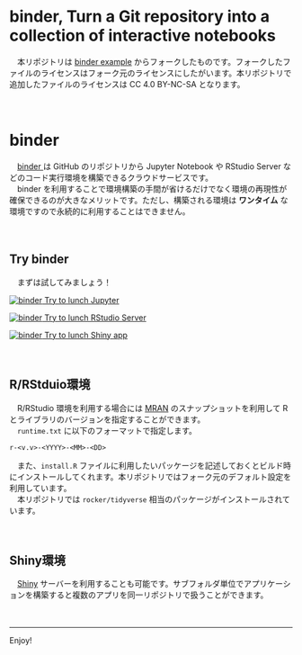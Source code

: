 binder, Turn a Git repository into a collection of interactive notebooks
================

　本リポジトリは [binder example](https://github.com/binder-examples/r)
からフォークしたものです。フォークしたファイルのライセンスはフォーク元のライセンスにしたがいます。本リポジトリで追加したファイルのライセンスは
CC 4.0 BY-NC-SA となります。

　

# binder

　[binder <i class="fa fa-external-link"></i>](https://mybinder.org/) は
GitHub のリポジトリから Jupyter Notebook や RStudio Server
などのコード実行環境を構築できるクラウドサービスです。  
　binder を利用することで環境構築の手間が省けるだけでなく環境の再現性が確保できるのが大きなメリットです。ただし、構築される環境は
**ワンタイム** な環境ですので永続的に利用することはできません。

　

## Try binder

　まずは試してみましょう！

[![binder](https://mybinder.org/badge_logo.svg) Try to lunch
Jupyter](https://mybinder.org/v2/gh/k-metrics/binder/master?filepath=index.ipynb)

[![binder](https://mybinder.org/badge_logo.svg) Try to lunch RStudio
Server](https://mybinder.org/v2/gh/k-metrics/binder/master?urlpath=rstudio)

[![binder](https://mybinder.org/badge_logo.svg) Try to lunch Shiny
app](https://mybinder.org/v2/gh/k-metrics/binder/master?urlpath=shiny/bus-dashboard/)

　

## R/RStduio環境

　R/RStudio 環境を利用する場合には
[MRAN](https://mran.microsoft.com/documents/rro/reproducibility)
のスナップショットを利用して R とライブラリのバージョンを指定することができます。  
　`runtime.txt` に以下のフォーマットで指定します。

    r-<v.v>-<YYYY>-<MM>-<DD>

　また、`install.R`
ファイルに利用したいパッケージを記述しておくとビルド時にインストールしてくれます。本リポジトリではフォーク元のデフォルト設定を利用しています。  
　本リポジトリでは `rocker/tidyverse` 相当のパッケージがインストールされています。

　

## Shiny環境

　[Shiny](https://shiny.rstudio.com/)
サーバーを利用することも可能です。サブフォルダ単位でアプリケーションを構築すると複数のアプリを同一リポジトリで扱うことができます。

　

-----

Enjoy\!
